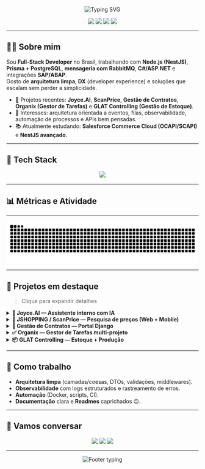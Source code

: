 <!-- PROFILE HEADER -->
<p align="center">
 <img src="https://readme-typing-svg.demolab.com?font=Fira+Code&size=28&duration=2800&pause=900&center=true&vCenter=true&width=900&lines=Ol%C3%A1%2C+eu+sou+o+Victor+Teixeira!+%F0%9F%91%8B;Full-Stack+Developer+%E2%80%A2+NestJS%2C+Prisma%2C+Flutter%2C+Django;Apaixonado+por+produtos%2C+dados+e+boas+arquiteturas;Bem-vindo+ao+meu+GitHub+%F0%9F%9A%80" alt="Typing SVG" />

</p>

<p align="center">
  <a href="https://victorgteixeira.com.br"><img src="https://img.shields.io/badge/Portf%C3%B3lio-victorgteixeira.com.br-0ea5e9?style=for-the-badge" /></a>
  <a href="https://www.linkedin.com/in/victorteixeira18/"><img src="https://img.shields.io/badge/LinkedIn-@victorteixeira18-0A66C2?style=for-the-badge&logo=linkedin&logoColor=white" /></a>
  <a href="mailto:victorteixeira.dev@gmail.com"><img src="https://img.shields.io/badge/Gmail-victorteixeira.dev%40gmail.com-d93025?style=for-the-badge&logo=gmail&logoColor=white" /></a>
  <a href="https://wa.me/5514988233176"><img src="https://img.shields.io/badge/WhatsApp-(14)%2098823--3176-25D366?style=for-the-badge&logo=whatsapp&logoColor=white" /></a>
</p>

---

## 👨‍💻 Sobre mim
Sou **Full‑Stack Developer** no Brasil, trabalhando com **Node.js (NestJS)**, **Prisma + PostgreSQL**, **mensageria com RabbitMQ**, **C#/ASP.NET** e integrações **SAP/ABAP**.  
Gosto de **arquitetura limpa**, **DX** (developer experience) e soluções que escalam sem perder a simplicidade.

- 🔭 Projetos recentes: **Joyce.AI**, **ScanPrice**, **Gestão de Contratos**, **Organix (Gestor de Tarefas)** e **GLAT Controlling (Gestão de Estoque)**.  
- 🧪 Interesses: arquitetura orientada a eventos, filas, observabilidade, automação de processos e APIs bem pensadas.
- 📚 Atualmente estudando: **Salesforce Commerce Cloud (OCAPI/SCAPI)** e **NestJS avançado**.

---

## 🧰 Tech Stack
<p align="center">
  <img src="https://skillicons.dev/icons?i=ts,nodejs,nestjs,express,prisma,postgres,mongodb,redis,rabbitmq,docker,nginx,python,django,cs,dotnet,flutter,react,tailwind,html,css,js,git,github,linux,bash&perline=12" />
</p>

---

## 📊 Métricas e Atividade
---
<p align="center">
  <img src="https://raw.githubusercontent.com/victorgteixeira/victorgteixeira/output/snake.svg" alt="snake" />
</p>

---

## 🚀 Projetos em destaque
> Clique para expandir detalhes

<details>
<summary><b>🧠 Joyce.AI — Assistente interno com IA</b></summary>

- **Stack**: Next.js + NestJS + Prisma + PostgreSQL + Redis + RabbitMQ  
- **Destaques**: mensageria para fluxos assíncronos, RAG, autenticação JWT, Docker Compose  
- **Repositório**: *privado / sob demanda*  
</details>

<details>
<summary><b>📱 JSHOPPING / ScanPrice — Pesquisa de preços (Web + Mobile)</b></summary>

- **Stack**: Backend NestJS + Prisma; Frontend Web (Tailwind/JS) e **Flutter** no app  
- **Destaques**: sync offline/online, uploads, filtros, exportações CSV, logs locais e envio posterior  
</details>

<details>
<summary><b>📄 Gestão de Contratos — Portal Django</b></summary>

- **Stack**: Python/Django + PostgreSQL; templates responsivos com Tailwind  
- **Destaques**: visões de contratos, anexos, dashboards, filtros e autorizações
</details>

<details>
<summary><b>✅ Organix — Gestor de Tarefas multi‑projeto</b></summary>

- **Stack**: NestJS + Prisma + RabbitMQ + JWT  
- **Destaques**: multiempresa, papéis (admin/master/pesquisador), tarefas e workflows
</details>

<details>
<summary><b>📦 GLAT Controlling — Estoque + Produção</b></summary>

- **Stack**: Django + Tailwind; produção consome ingredientes do estoque  
- **Destaques**: controles de revenda/avarias, produção, perdas e relatórios
</details>

---

## 🧭 Como trabalho
- **Arquitetura limpa** (camadas/coesas, DTOs, validações, middlewares).  
- **Observabilidade** com logs estruturados e rastreamento de erros.  
- **Automação** (Docker, scripts, CI).  
- **Documentação** clara e **Readmes** caprichados 😉.

---

## 🤝 Vamos conversar
<p align="center">
  <a href="mailto:victorteixeira.dev@gmail.com"><img src="https://img.shields.io/badge/Email-Enviar-0ea5e9?style=for-the-badge&logo=gmail&logoColor=white" /></a>
  <a href="https://www.linkedin.com/in/victorteixeira18/"><img src="https://img.shields.io/badge/LinkedIn-Conectar-0A66C2?style=for-the-badge&logo=linkedin&logoColor=white" /></a>
  <a href="https://wa.me/5514988233176"><img src="https://img.shields.io/badge/WhatsApp-Chamar-25D366?style=for-the-badge&logo=whatsapp&logoColor=white" /></a>
</p>

---

<p align="center">
  <img src="https://readme-typing-svg.demolab.com?font=Fira+Code&weight=500&size=20&duration=2600&pause=1200&center=true&vCenter=true&width=700&lines=C%C3%B3digo+limpo+%E2%80%A2+Boas+pr%C3%A1ticas+%E2%80%A2+Arquitetura+escal%C3%A1vel;Vamos+construir+algo+incr%C3%ADvel+juntos!+%F0%9F%9A%80" alt="Footer typing" />
</p>

<!-- Dicas
- Ajuste o username em todos os cards/imagens para o seu usuário do GitHub.
- Para remover alguma animação, basta deletar a seção correspondente.
- Se quiser um tema fechado, substitua `theme=transparent` por outro tema suportado.
-->
